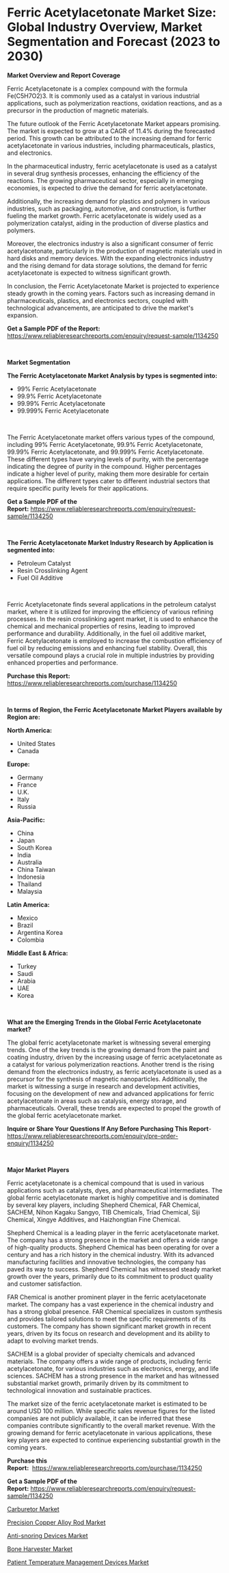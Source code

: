 <p><h1>Ferric Acetylacetonate Market Size: Global Industry Overview, Market Segmentation and Forecast (2023 to 2030)</h1></p><p><strong>Market Overview and Report Coverage</strong></p>
<p><p>Ferric Acetylacetonate is a complex compound with the formula Fe(C5H7O2)3. It is commonly used as a catalyst in various industrial applications, such as polymerization reactions, oxidation reactions, and as a precursor in the production of magnetic materials.</p><p>The future outlook of the Ferric Acetylacetonate Market appears promising. The market is expected to grow at a CAGR of 11.4% during the forecasted period. This growth can be attributed to the increasing demand for ferric acetylacetonate in various industries, including pharmaceuticals, plastics, and electronics.</p><p>In the pharmaceutical industry, ferric acetylacetonate is used as a catalyst in several drug synthesis processes, enhancing the efficiency of the reactions. The growing pharmaceutical sector, especially in emerging economies, is expected to drive the demand for ferric acetylacetonate.</p><p>Additionally, the increasing demand for plastics and polymers in various industries, such as packaging, automotive, and construction, is further fueling the market growth. Ferric acetylacetonate is widely used as a polymerization catalyst, aiding in the production of diverse plastics and polymers.</p><p>Moreover, the electronics industry is also a significant consumer of ferric acetylacetonate, particularly in the production of magnetic materials used in hard disks and memory devices. With the expanding electronics industry and the rising demand for data storage solutions, the demand for ferric acetylacetonate is expected to witness significant growth.</p><p>In conclusion, the Ferric Acetylacetonate Market is projected to experience steady growth in the coming years. Factors such as increasing demand in pharmaceuticals, plastics, and electronics sectors, coupled with technological advancements, are anticipated to drive the market's expansion.</p></p>
<p><strong>Get a Sample PDF of the Report:</strong> <a href="https://www.reliableresearchreports.com/enquiry/request-sample/1134250">https://www.reliableresearchreports.com/enquiry/request-sample/1134250</a></p>
<p>&nbsp;</p>
<p><strong>Market Segmentation</strong></p>
<p><strong>The Ferric Acetylacetonate Market Analysis by types is segmented into:</strong></p>
<p><ul><li>99% Ferric Acetylacetonate</li><li>99.9% Ferric Acetylacetonate</li><li>99.99% Ferric Acetylacetonate</li><li>99.999% Ferric Acetylacetonate</li></ul></p>
<p>&nbsp;</p>
<p><p>The Ferric Acetylacetonate market offers various types of the compound, including 99% Ferric Acetylacetonate, 99.9% Ferric Acetylacetonate, 99.99% Ferric Acetylacetonate, and 99.999% Ferric Acetylacetonate. These different types have varying levels of purity, with the percentage indicating the degree of purity in the compound. Higher percentages indicate a higher level of purity, making them more desirable for certain applications. The different types cater to different industrial sectors that require specific purity levels for their applications.</p></p>
<p><strong>Get a Sample PDF of the Report:</strong>&nbsp;<a href="https://www.reliableresearchreports.com/enquiry/request-sample/1134250">https://www.reliableresearchreports.com/enquiry/request-sample/1134250</a></p>
<p>&nbsp;</p>
<p><strong>The Ferric Acetylacetonate Market Industry Research by Application is segmented into:</strong></p>
<p><ul><li>Petroleum Catalyst</li><li>Resin Crosslinking Agent</li><li>Fuel Oil Additive</li></ul></p>
<p>&nbsp;</p>
<p><p>Ferric Acetylacetonate finds several applications in the petroleum catalyst market, where it is utilized for improving the efficiency of various refining processes. In the resin crosslinking agent market, it is used to enhance the chemical and mechanical properties of resins, leading to improved performance and durability. Additionally, in the fuel oil additive market, Ferric Acetylacetonate is employed to increase the combustion efficiency of fuel oil by reducing emissions and enhancing fuel stability. Overall, this versatile compound plays a crucial role in multiple industries by providing enhanced properties and performance.</p></p>
<p><strong>Purchase this Report:</strong>&nbsp; <a href="https://www.reliableresearchreports.com/purchase/1134250">https://www.reliableresearchreports.com/purchase/1134250</a></p>
<p>&nbsp;</p>
<p><strong>In terms of Region, the Ferric Acetylacetonate Market Players available by Region are:</strong></p>
<p>
    <p> <strong> North America: </strong>
        <ul>
            <li>United States</li>
            <li>Canada</li>
        </ul>
        </p> 
    <p> <strong> Europe: </strong>
        <ul>
            <li>Germany</li>
            <li>France</li>
            <li>U.K.</li>
            <li>Italy</li>
            <li>Russia</li>
        </ul>
        </p> 
    <p> <strong> Asia-Pacific: </strong>
        <ul>
            <li>China</li>
            <li>Japan</li>
            <li>South Korea</li>
            <li>India</li>
            <li>Australia</li>
            <li>China Taiwan</li>
            <li>Indonesia</li>
            <li>Thailand</li>
            <li>Malaysia</li>
        </ul>
        </p> 
    <p> <strong> Latin America: </strong>
        <ul>
            <li>Mexico</li>
            <li>Brazil</li>
            <li>Argentina Korea</li>
            <li>Colombia</li>
        </ul>
        </p> 
    <p> <strong> Middle East & Africa: </strong>
        <ul>
            <li>Turkey</li>
            <li>Saudi</li>
            <li>Arabia</li>
            <li>UAE</li>
            <li>Korea</li>
        </ul>
    </p>
    </p>
<p>&nbsp;</p>
<p><strong>What are the Emerging Trends in the Global Ferric Acetylacetonate market?</strong></p>
<p><p>The global ferric acetylacetonate market is witnessing several emerging trends. One of the key trends is the growing demand from the paint and coating industry, driven by the increasing usage of ferric acetylacetonate as a catalyst for various polymerization reactions. Another trend is the rising demand from the electronics industry, as ferric acetylacetonate is used as a precursor for the synthesis of magnetic nanoparticles. Additionally, the market is witnessing a surge in research and development activities, focusing on the development of new and advanced applications for ferric acetylacetonate in areas such as catalysis, energy storage, and pharmaceuticals. Overall, these trends are expected to propel the growth of the global ferric acetylacetonate market.</p></p>
<p><strong>Inquire or Share Your Questions If Any Before Purchasing This Report</strong>- <a href="https://www.reliableresearchreports.com/enquiry/pre-order-enquiry/1134250">https://www.reliableresearchreports.com/enquiry/pre-order-enquiry/1134250</a></p>
<p>&nbsp;</p>
<p><strong>Major Market Players</strong></p>
<p><p>Ferric acetylacetonate is a chemical compound that is used in various applications such as catalysts, dyes, and pharmaceutical intermediates. The global ferric acetylacetonate market is highly competitive and is dominated by several key players, including Shepherd Chemical, FAR Chemical, SACHEM, Nihon Kagaku Sangyo, TIB Chemicals, Triad Chemical, Siji Chemical, Xingye Additives, and Haizhongtian Fine Chemical.</p><p>Shepherd Chemical is a leading player in the ferric acetylacetonate market. The company has a strong presence in the market and offers a wide range of high-quality products. Shepherd Chemical has been operating for over a century and has a rich history in the chemical industry. With its advanced manufacturing facilities and innovative technologies, the company has paved its way to success. Shepherd Chemical has witnessed steady market growth over the years, primarily due to its commitment to product quality and customer satisfaction.</p><p>FAR Chemical is another prominent player in the ferric acetylacetonate market. The company has a vast experience in the chemical industry and has a strong global presence. FAR Chemical specializes in custom synthesis and provides tailored solutions to meet the specific requirements of its customers. The company has shown significant market growth in recent years, driven by its focus on research and development and its ability to adapt to evolving market trends.</p><p>SACHEM is a global provider of specialty chemicals and advanced materials. The company offers a wide range of products, including ferric acetylacetonate, for various industries such as electronics, energy, and life sciences. SACHEM has a strong presence in the market and has witnessed substantial market growth, primarily driven by its commitment to technological innovation and sustainable practices.</p><p>The market size of the ferric acetylacetonate market is estimated to be around USD 100 million. While specific sales revenue figures for the listed companies are not publicly available, it can be inferred that these companies contribute significantly to the overall market revenue. With the growing demand for ferric acetylacetonate in various applications, these key players are expected to continue experiencing substantial growth in the coming years.</p></p>
<p><strong>Purchase this Report:</strong>&nbsp;&nbsp;<a href="https://www.reliableresearchreports.com/purchase/1134250">https://www.reliableresearchreports.com/purchase/1134250</a></p>
<p></p>
<p><strong>Get a Sample PDF of the Report:</strong>&nbsp;<a href="https://www.reliableresearchreports.com/enquiry/request-sample/1134250">https://www.reliableresearchreports.com/enquiry/request-sample/1134250</a></p>
<p><p><a href="https://medium.com/@bhumi.technologiesmumbai/carburetor-market-trends-forecast-and-competitive-analysis-to-2030-db1ba0ce238a">Carburetor Market</a></p><p><a href="https://medium.com/@hotspotvendor/precision-copper-alloy-rod-market-trends-and-market-analysis-forecasted-for-period-2023-2030-1f862782e01f">Precision Copper Alloy Rod Market</a></p><p><a href="https://www.linkedin.com/pulse/anti-snoring-devices-market-size-share-amp-trends-analysis-if43c/">Anti-snoring Devices Market</a></p><p><a href="https://www.linkedin.com/pulse/bone-harvester-market-share-amp-new-trends-analysis-report-cnpbc/">Bone Harvester Market</a></p><p><a href="https://www.linkedin.com/pulse/patient-temperature-management-devices-market-size-2023-yzjfc/">Patient Temperature Management Devices Market</a></p></p>